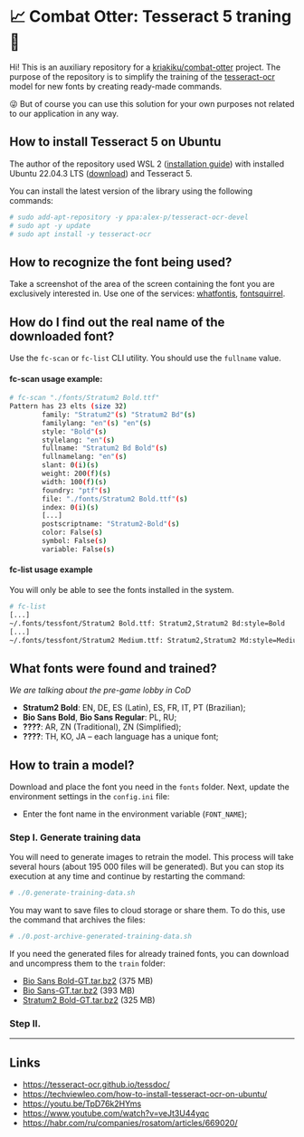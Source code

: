 # 📈 Combat Otter: Tesseract 5 traning 👀

Hi! This is an auxiliary repository for a [kriakiku/combat-otter](https://github.com/kriakiku/combat-otter) project. The purpose of the repository is to simplify the training of the [tesseract-ocr](https://github.com/tesseract-ocr) model for new fonts by creating ready-made commands.

😜 But of course you can use this solution for your own purposes not related to our application in any way.

## How to install Tesseract 5 on Ubuntu

The author of the repository used WSL 2 ([installation guide](https://learn.microsoft.com/en-us/windows/wsl/install)) with installed Ubuntu 22.04.3 LTS ([download](https://apps.microsoft.com/store/detail/ubuntu-22042-lts/9PN20MSR04DW)) and Tesseract 5.

You can install the latest version of the library using the following commands:

```sh
# sudo add-apt-repository -y ppa:alex-p/tesseract-ocr-devel
# sudo apt -y update
# sudo apt install -y tesseract-ocr
```

## How to recognize the font being used?

Take a screenshot of the area of the screen containing the font you are exclusively interested in. 
Use one of the services: [whatfontis](https://www.whatfontis.com/?s2o), [fontsquirrel](https://www.fontsquirrel.com/matcherator).


## How do I find out the real name of the downloaded font?

Use the `fc-scan` or `fc-list` CLI utility. You should use the `fullname` value.

#### fc-scan usage example:

```sh
# fc-scan "./fonts/Stratum2 Bold.ttf"
Pattern has 23 elts (size 32)
        family: "Stratum2"(s) "Stratum2 Bd"(s)
        familylang: "en"(s) "en"(s)
        style: "Bold"(s)
        stylelang: "en"(s)
        fullname: "Stratum2 Bd Bold"(s)
        fullnamelang: "en"(s)
        slant: 0(i)(s)
        weight: 200(f)(s)
        width: 100(f)(s)
        foundry: "ptf"(s)
        file: "./fonts/Stratum2 Bold.ttf"(s)
        index: 0(i)(s)
        [...]
        postscriptname: "Stratum2-Bold"(s)
        color: False(s)
        symbol: False(s)
        variable: False(s)
```

#### fc-list usage example

You will only be able to see the fonts installed in the system.

```sh
# fc-list
[...]
~/.fonts/tessfont/Stratum2 Bold.ttf: Stratum2,Stratum2 Bd:style=Bold
[...]
~/.fonts/tessfont/Stratum2 Medium.ttf: Stratum2,Stratum2 Md:style=Medium,Regular
```

## What fonts were found and trained?

*We are talking about the pre-game lobby in CoD*

- **Stratum2 Bold**: EN, DE, ES (Latin), ES, FR, IT, PT (Brazilian);
- **Bio Sans Bold**, **Bio Sans Regular**: PL, RU;
- **????**: AR, ZN (Traditional), ZN (Simplified);
- **????**: TH, KO, JA – each language has a unique font;

## How to train a model?

Download and place the font you need in the `fonts` folder. Next, update the environment settings in the `config.ini` file:

- Enter the font name in the environment variable (`FONT_NAME`);

### Step I. Generate training data

You will need to generate images to retrain the model. This process will take several hours (about 195 000 files will be generated). But you can stop its execution at any time and continue by restarting the command:

```sh
# ./0.generate-training-data.sh
```

You may want to save files to cloud storage or share them. To do this, use the command that archives the files:

```sh
# ./0.post-archive-generated-training-data.sh
```

If you need the generated files for already trained fonts, you can download and uncompress them to the `train` folder:

- [Bio Sans Bold-GT.tar.bz2](https://www.icloud.com/iclouddrive/0b1LTjnh8-L4UEJASjX7JXN1A#Bio_Sans_Bold-GT) (375 MB)
- [Bio Sans-GT.tar.bz2](https://www.icloud.com/iclouddrive/0ccOqSUZEKb72wFBC2eAwRjXA#Bio_Sans-GT) (393 MB)
- [Stratum2 Bold-GT.tar.bz2](https://www.icloud.com/iclouddrive/08a0POidxiZVe-5BDt9lsUgbg#Stratum2_Bold-GT) (325 MB)

### Step II. 

-------

## Links

- https://tesseract-ocr.github.io/tessdoc/
- https://techviewleo.com/how-to-install-tesseract-ocr-on-ubuntu/
- https://youtu.be/TpD76k2HYms
- https://www.youtube.com/watch?v=veJt3U44yqc
- https://habr.com/ru/companies/rosatom/articles/669020/


